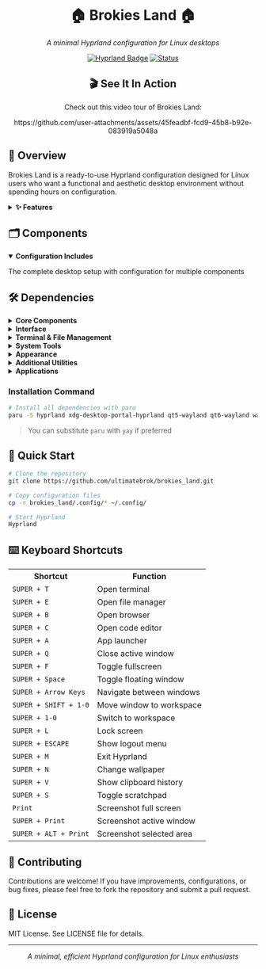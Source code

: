 <h1 align="center">🏠 Brokies Land 🏠</h1>

<p align="center"><i>A minimal Hyprland configuration for Linux desktops</i></p>

<p align="center">
  <a href="https://hyprland.org/"><img src="https://img.shields.io/badge/WM-Hyprland-blue" alt="Hyprland Badge"></a>
  <a href="https://github.com/ultimatebrok/brokies_land"><img src="https://img.shields.io/badge/Status-Active-green" alt="Status"></a>
</p>

<div align="center">
  <h2>🎬 See It In Action</h2>
  <p>Check out this video tour of Brokies Land:</p>
  <p>https://github.com/user-attachments/assets/45feadbf-fcd9-45b8-b92e-083919a5048a</p>
</div>

## 🌟 Overview

Brokies Land is a ready-to-use Hyprland configuration designed for Linux users who want a functional and aesthetic desktop environment without spending hours on configuration.

<details>
<summary><b>✨ Features</b></summary>

- **Simple Setup** - Easy installation and configuration process
- **Modern Aesthetic** - Clean, minimal interface with thoughtful design
- **Performance Focused** - Optimized for efficiency on various hardware
- **100% Free** - Open source and freely available
</details>

## 🗂️ Components

<details open>
<summary><b>Configuration Includes</b></summary>
<p>The complete desktop setup with configuration for multiple components</p>
</details>

## 🛠️ Dependencies

<details>
<summary><b>Core Components</b></summary>

- `hyprland` - Wayland compositor
- `xdg-desktop-portal-hyprland` - XDG portal for Hyprland
</details>

<details>
<summary><b>Interface</b></summary>

- `waybar` - Status bar
- `tofi` or `wofi` - Application launcher
- `dunst` - Notification daemon
</details>

<details>
<summary><b>Terminal & File Management</b></summary>

- `kitty` or `ghostty` - Terminal emulators
- `nautilus` - File manager
</details>

<details>
<summary><b>System Tools</b></summary>

- `hyprlock` - Screen locker
- `hypridle` - Idle daemon
- `wlogout` - Session management
- `swww` - Wallpaper manager
- `grimblast` - Screenshot utility
</details>

<details>
<summary><b>Appearance</b></summary>

- `nwg-look` - GTK settings manager
- `kvantum` - Qt theme engine
- `noto-fonts-cjk` - Font package
- `bibata-cursor-theme` - Cursor theme
- `fluent-icon-theme-git` - Icon theme
- <a href="https://github.com/vinceliuice/Orchis-theme">Orchis-theme</a> - GTK theme
</details>

<details>
<summary><b>Additional Utilities</b></summary>

- `cliphist` - Clipboard manager
- `qt5-wayland` & `qt6-wayland` - Qt Wayland support
- `polkit-kde-agent` - Authentication agent
- `brightnessctl` - Brightness control
- `playerctl` - Media player control
- `pavucontrol` - Audio control panel
- `bluez` & `bluez-utils` - Bluetooth support
- `jamesdsp` - Audio effects processor
- `gnome-clocks` - Clock application
</details>

<details>
<summary><b>Applications</b></summary>

- `zen-browser` - Web browser
- `visual-studio-code` - Code editor
- `zed-preview` - Alternative code editor
</details>

### Installation Command

```bash
# Install all dependencies with paru
paru -S hyprland xdg-desktop-portal-hyprland qt5-wayland qt6-wayland waybar kitty dunst tofi nautilus polkit-kde-agent swww brightnessctl grimblast-git hyprlock hypridle wleave-git wlogout playerctl pavucontrol cliphist nwg-look kvantum zen-browser-bin visual-studio-code-bin zed-preview-bin noto-fonts-cjk bluez bluez-utils ghostty jamesdsp bibata-cursor-theme fluent-icon-theme-git gnome-clocks
```

> You can substitute `paru` with `yay` if preferred

## 🚀 Quick Start

```bash
# Clone the repository
git clone https://github.com/ultimatebrok/brokies_land.git

# Copy configuration files
cp -r brokies_land/.config/* ~/.config/

# Start Hyprland
Hyprland
```

## ⌨️ Keyboard Shortcuts

<table align="center">
  <tr>
    <th>Shortcut</th>
    <th>Function</th>
  </tr>
  <tr>
    <td><code>SUPER + T</code></td>
    <td>Open terminal</td>
  </tr>
  <tr>
    <td><code>SUPER + E</code></td>
    <td>Open file manager</td>
  </tr>
  <tr>
    <td><code>SUPER + B</code></td>
    <td>Open browser</td>
  </tr>
  <tr>
    <td><code>SUPER + C</code></td>
    <td>Open code editor</td>
  </tr>
  <tr>
    <td><code>SUPER + A</code></td>
    <td>App launcher</td>
  </tr>
  <tr>
    <td><code>SUPER + Q</code></td>
    <td>Close active window</td>
  </tr>
  <tr>
    <td><code>SUPER + F</code></td>
    <td>Toggle fullscreen</td>
  </tr>
  <tr>
    <td><code>SUPER + Space</code></td>
    <td>Toggle floating window</td>
  </tr>
  <tr>
    <td><code>SUPER + Arrow Keys</code></td>
    <td>Navigate between windows</td>
  </tr>
  <tr>
    <td><code>SUPER + SHIFT + 1-0</code></td>
    <td>Move window to workspace</td>
  </tr>
  <tr>
    <td><code>SUPER + 1-0</code></td>
    <td>Switch to workspace</td>
  </tr>
  <tr>
    <td><code>SUPER + L</code></td>
    <td>Lock screen</td>
  </tr>
  <tr>
    <td><code>SUPER + ESCAPE</code></td>
    <td>Show logout menu</td>
  </tr>
  <tr>
    <td><code>SUPER + M</code></td>
    <td>Exit Hyprland</td>
  </tr>
  <tr>
    <td><code>SUPER + N</code></td>
    <td>Change wallpaper</td>
  </tr>
  <tr>
    <td><code>SUPER + V</code></td>
    <td>Show clipboard history</td>
  </tr>
  <tr>
    <td><code>SUPER + S</code></td>
    <td>Toggle scratchpad</td>
  </tr>
  <tr>
    <td><code>Print</code></td>
    <td>Screenshot full screen</td>
  </tr>
  <tr>
    <td><code>SUPER + Print</code></td>
    <td>Screenshot active window</td>
  </tr>
  <tr>
    <td><code>SUPER + ALT + Print</code></td>
    <td>Screenshot selected area</td>
  </tr>
</table>

## 💖 Contributing

Contributions are welcome! If you have improvements, configurations, or bug fixes, please feel free to fork the repository and submit a pull request.

## 📜 License

MIT License. See LICENSE file for details.

<hr>

<p align="center"><i>A minimal, efficient Hyprland configuration for Linux enthusiasts</i></p>
